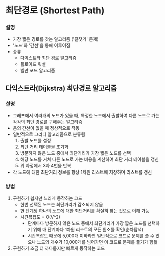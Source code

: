 # 최단경로 (Shortest Path)
### 설명
- 가장 짧은 경로를 찾는 알고리즘 ('길찾기' 문제)
- '노드'와 '간선'을 통해 이루어짐
- 종류
    - 다익스트라 최단 경로 알고리즘
    - 플로이드 워셜
    - 벨만 포드 알고리즘

## 다익스트라(Dijkstra) 최단경로 알고리즘
### 설명
- 그래프에서 여러개의 노드가 있을 때, 특정한 노드에서 출발하여 다른 노드로 가는 각각의 최단 경로를 구해주는 알고리즘
- 음의 간선이 없을 때 정상적으로 작동
- 일반적으로 그리디 알고리즘으로 분류됨
    1. 출발 노드를 설정
    2. 최단 거리 테이블을 초기화
    3. 방문하지 않은 노드 중에서 최단거리가 가장 짧은 노드를 선택
    4. 해당 노드를 거쳐 다른 노드로 가는 비용을 계산하여 최단 거리 테이블을 갱신
    5. 위 과정에서 3과 4번을 반복
- 각 노드에 대한 최단거리 정보를 항상 1차원 리스트에 저장하며 리스트를 갱신

### 방법
1. 구현하기 쉽지만 느리게 동작하는 코드
    - 한번 선택된 노드는 최단거리가 감소되지 않음
    - 한 단계당 하나의 노드에 대한 최단거리를 확실히 찾는 것으로 이해 가능
    - 시간복잡도 = O(V^2)
        - 단계마다 방문하지 않은 노드 중에서 최단거리가 가장 짧은 노드를 선택하기 위해 매 단계마다 1차원 리스트의 모든 원소를 확인(순차탐색)
        - 시간복잡도 때문에 5,000개 이하라면 일반적으로 코드로 문제를 풀 수 있으나 노드의 개수가 10,000개를 넘어가면 이 코드로 문제를 풀기가 힘듦
2. 구현하기 조금 더 까다롭지만 빠르게 동작하는 코드